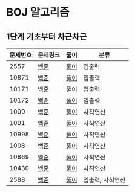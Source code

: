 # BOJ 알고리즘 

## 1단계 기초부터 차근차근



| 문제번호 | 문제링크                                      | 풀이                                            | 분류             |
| -------- | --------------------------------------------- | ----------------------------------------------- | ---------------- |
| 2557     | [백준](https://www.acmicpc.net/problem/2557)  | [풀이](https://www.acmicpc.net/source/25061950) | 입출력           |
| 10871    | [백준](https://www.acmicpc.net/problem/10718) | [풀이](https://www.acmicpc.net/source/25062112) | 입출력           |
| 10171    | [백준](https://www.acmicpc.net/problem/10171) | [풀이](https://www.acmicpc.net/source/25062269) | 입출력           |
| 10172    | [백준](https://www.acmicpc.net/problem/10172) | [풀이](https://www.acmicpc.net/source/25062414) | 입출력           |
| 1000     | [백준](https://www.acmicpc.net/problem/1000)  | [풀이](https://www.acmicpc.net/source/25062902) | 사칙연산         |
| 1001     | [백준](https://www.acmicpc.net/problem/1001)  | [풀이](https://www.acmicpc.net/source/25062945) | 사칙연산         |
| 10998    | [백준](https://www.acmicpc.net/problem/10998) | [풀이](https://www.acmicpc.net/source/25062973) | 사칙연산         |
| 1008     | [백준](https://www.acmicpc.net/problem/1008)  | [풀이](https://www.acmicpc.net/source/25063052) | 사칙연산         |
| 10869    | [백준](https://www.acmicpc.net/problem/10869) | [풀이](https://www.acmicpc.net/source/25079645) | 사칙연산         |
| 10430    | [백준](https://www.acmicpc.net/problem/10430) | [풀이](https://www.acmicpc.net/source/25081160) | 사칙연산         |
| 2588     | [백준](https://www.acmicpc.net/problem/2588)  | [풀이](https://www.acmicpc.net/source/25301772) | 입출력, 사칙연산 |

